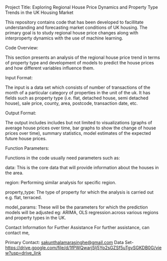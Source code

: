 Project Title: Exploring Regional House Price Dynamics and Property Type Trends in the UK Housing Market

This repository contains code that has been developed to facillitate understanding and forecasting market conditions of UK housing. The primary goal is to study regional house price changes along with interproperty dynamics with the use of machine learning.

Code Overview:

This section presents an analysis of the regional house price trend in terms of property type and development of models to predict the house prices and how different variables influence them.

Input Format:

The input is a data set which consists of number of transactions of the month of a particular category of properties in the unit of the uk. It has fields such as property type (i.e. flat, detached house, semi detached house), sale price, county, area, postcode, transaction date, etc.

Output Format:

The output includes includes but not limited to visualizations (graphs of average house prices over time, bar graphs to show the change of house prices over time), summary statistics, model estimates of the expected future house prices.

Function Parameters:

Functions in the code usually need parameters such as:

data: This is the core data that will provide information about the houses in the area.

region: Performing similar analysis for specific region.

property_type: The type of property for which the analysis is carried out e.g. flat, terraced.

model_params: These will be the parameters for which the prediction models will be adjusted eg: ARIMA, OLS regression.across various regions and property types in the UK.

Contact Information for Further Assistance
For further assistance, can contact me,

Primary Contact: sakunthalamarasinghe@gmail.com
Data Set- https://drive.google.com/file/d/1fPWQwarj5lj5Yp2sGZSf5uTgvSGKDB0G/view?usp=drive_link
